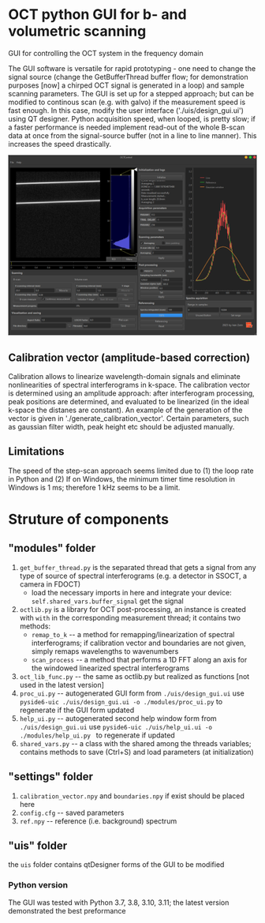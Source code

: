 # OCT python GUI for b- and volumetric scanning

GUI for controlling the OCT system in the frequency domain

The GUI software is versatile for rapid prototyping - one need to change the signal source (change the GetBufferThread buffer flow; for demonstration purposes [now] a chirped OCT signal is generated in a loop) and sample scanning parameters.
The GUI is set up for a stepped approach; but can be modified to continous scan (e.g. with galvo) if the measurement speed is fast enough. In this case, modify the user interface ('./uis/design_gui.ui') using QT designer. Python acquisition speed, when looped, is pretty slow; if a faster performance is needed implement read-out of the whole B-scan data at once from the signal-source buffer (not in a line to line manner). This increases the speed drastically. 

![OCTControl GUI](octcontrol_screenshot.png)


## Calibration vector (amplitude-based correction)
Calibration allows to linearize wavelength-domain signals and eliminate nonlinearities of spectral interferograms in k-space. The calibration vector is determined using an amplitude approach: after interferogram processing, peak positions are determined, and evaluated to be linearized (in the ideal k-space the distanes are constant). An example of the generation of the vector is given in './generate_calibration_vector'. Certain parameters, such as gaussian filter width, peak height etc should be adjusted manually.

## Limitations
The speed of the step-scan approach seems limited due to (1) the loop rate in Python and (2) If on Windows, the minimum timer time resolution in Windows is 1 ms; therefore 1 kHz seems to be a limit.

# Struture of components

## "modules" folder 
1. `get_buffer_thread.py` is the separated thread that gets a signal from any type of source of spectral interferograms (e.g. a detector in SSOCT, a camera in FDOCT)
    - load the necessary imports in here and integrate your device: `self.shared_vars.buffer_signal` get the signal
2. `octlib.py` is a library for OCT post-processing, an instance is created with `with` in the corresponding measurement thread; it contains two methods:
    - `remap_to_k` -- a method for remapping/linearization of spectral interferograms; if calibration vector and boundaries are not given, simply remaps wavelengths to wavenumbers
    - `scan_process` -- a method that performs a 1D FFT along an axis for the windowed linearized spectral interferograms
3. `oct_lib_func.py` -- the same as octlib.py but realized as functions [not used in the latest version]
4. `proc_ui.py` -- autogenerated GUI form from `./uis/design_gui.ui` use `pyside6-uic ./uis/design_gui.ui -o ./modules/proc_ui.py` to regenerate if the GUI form updated
5. `help_ui.py` -- autogenerated second help window form from `./uis/design_gui.ui` use `pyside6-uic ./uis/help_ui.ui -o ./modules/help_ui.py ` to regenerate if updated
6. `shared_vars.py` -- a class with the shared among the threads variables; contains methods to save (Ctrl+S) and load parameters (at initialization)

## "settings" folder 
1. `calibration_vector.npy` and `boundaries.npy` if exist should be placed here
2. `config.cfg` -- saved parameters 
3. `ref.npy` -- reference (i.e. background) spectrum

## "uis" folder 
the `uis` folder contains qtDesigner forms of the GUI to be modified

### Python version

The GUI was tested with Python 3.7, 3.8, 3.10, 3.11; the latest version demonstrated the best preformance